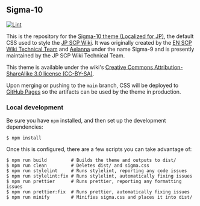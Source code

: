 ## Sigma-10

[![Lint](https://github.com/SCP-JP/sigma/actions/workflows/lint.yaml/badge.svg)](https://github.com/SCP-JP/sigma/actions/workflows/lint.yaml)

This is the repository for the [Sigma-10 theme (Localized for JP)](https://scp-jp.wikidot.com/theme:site), the default CSS used to style the [JP SCP Wiki](https://scp-jp.wikidot.com). It was originally created by the [EN SCP Wiki Technical Team](https://github.com/scpwiki) and [Aelanna](https://www.wikidot.com/user:info/aelanna) under the name Sigma-9 and is presently maintained by the JP SCP Wiki Technical Team.

This theme is available under the wiki's [Creative Commons Attribution-ShareAlike 3.0 license (CC-BY-SA)](https://creativecommons.org/licenses/by-sa/3.0/).

Upon merging or pushing to the `main` branch, CSS will be deployed to [GitHub Pages](https://scp-jp.github.io/sigma/) so the artifacts can be used by the theme in production.

### Local development

Be sure you have `npm` installed, and then set up the development dependencies:

```
$ npm install
```

Once this is configured, there are a few scripts you can take advantage of:

```
$ npm run build         # Builds the theme and outputs to dist/
$ npm run clean         # Deletes dist/ and sigma.css
$ npm run stylelint     # Runs stylelint, reporting any code issues
$ npm run stylelint:fix # Runs stylelint, automatically fixing issues
$ npm run prettier      # Runs prettier, reporting any formatting issues
$ npm run prettier:fix  # Runs prettier, automatically fixing issues
$ npm run minify        # Minifies sigma.css and places it into dist/
```
